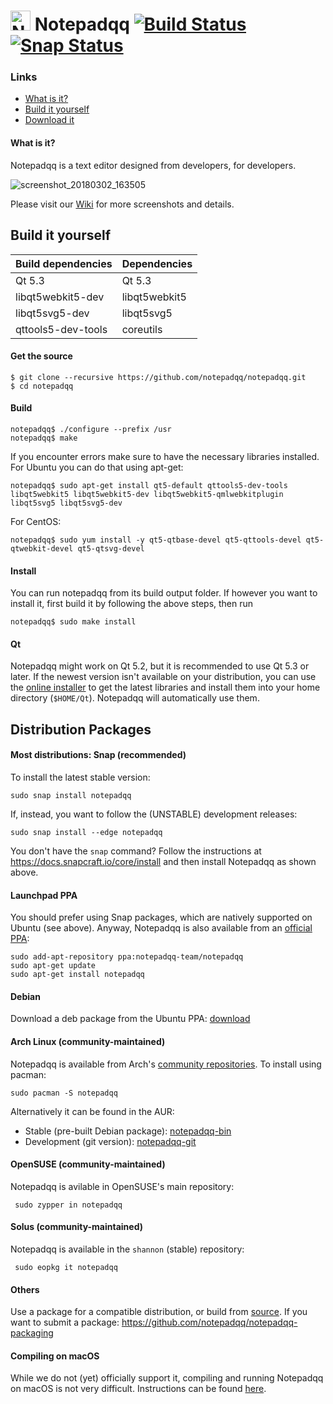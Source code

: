 # <img src="https://user-images.githubusercontent.com/4319621/36906314-e3f99680-1e35-11e8-90fd-f959c9641f36.png" alt="Notepadqq" width="32" height="32" /> Notepadqq [![Build Status](https://travis-ci.org/notepadqq/notepadqq.svg?branch=master)](https://travis-ci.org/notepadqq/notepadqq) [![Snap Status](https://build.snapcraft.io/badge/notepadqq/notepadqq.svg)](https://build.snapcraft.io/user/notepadqq/notepadqq)

### Links

* [What is it?](#what-is-it)
* [Build it yourself](#build-it-yourself)
* [Download it](#distribution-packages)

#### What is it?

Notepadqq is a text editor designed from developers, for developers. 

![screenshot_20180302_163505](https://notepadqq.com/s/images/snapshot1.png)

Please visit our [Wiki](https://github.com/notepadqq/notepadqq/wiki) for more screenshots and details.

Build it yourself
-----

| Build dependencies | Dependencies  |
|--------------------|---------------|
| Qt 5.3             | Qt 5.3        |
| libqt5webkit5-dev  | libqt5webkit5 |
| libqt5svg5-dev     | libqt5svg5    |
| qttools5-dev-tools | coreutils     |

#### Get the source

    $ git clone --recursive https://github.com/notepadqq/notepadqq.git
    $ cd notepadqq

#### Build

    notepadqq$ ./configure --prefix /usr
    notepadqq$ make
    
If you encounter errors make sure to have the necessary libraries installed. For Ubuntu you can do that using apt-get:

    notepadqq$ sudo apt-get install qt5-default qttools5-dev-tools libqt5webkit5 libqt5webkit5-dev libqt5webkit5-qmlwebkitplugin libqt5svg5 libqt5svg5-dev

For CentOS:

    notepadqq$ sudo yum install -y qt5-qtbase-devel qt5-qttools-devel qt5-qtwebkit-devel qt5-qtsvg-devel
    
#### Install

You can run notepadqq from its build output folder. If however you want to install it, first build it
by following the above steps, then run

    notepadqq$ sudo make install

#### Qt

Notepadqq might work on Qt 5.2, but it is recommended to use Qt 5.3 or later. If the newest version isn't available on your distribution, you can use the [online installer](http://www.qt.io/download-open-source) to get the latest libraries and install them into your home directory (`$HOME/Qt`). Notepadqq will automatically use them.

Distribution Packages
---------------------

#### Most distributions: Snap (recommended)

To install the latest stable version:

    sudo snap install notepadqq

If, instead, you want to follow the (UNSTABLE) development releases:

    sudo snap install --edge notepadqq

You don't have the `snap` command? Follow the instructions at https://docs.snapcraft.io/core/install and then install Notepadqq as shown above.

#### Launchpad PPA
You should prefer using Snap packages, which are natively supported on Ubuntu (see above). Anyway, Notepadqq is also available from an [official PPA](https://launchpad.net/~notepadqq-team/+archive/ubuntu/notepadqq):

    sudo add-apt-repository ppa:notepadqq-team/notepadqq
    sudo apt-get update
    sudo apt-get install notepadqq

#### Debian
Download a deb package from the Ubuntu PPA: [download](https://launchpad.net/~notepadqq-team/+archive/ubuntu/notepadqq/+packages)

#### Arch Linux (community-maintained)
Notepadqq is available from Arch's [community repositories](https://www.archlinux.org/packages/community/x86_64/notepadqq/). To install using pacman:

    sudo pacman -S notepadqq

Alternatively it can be found in the AUR:

 * Stable (pre-built Debian package): [notepadqq-bin](https://aur.archlinux.org/packages/notepadqq-bin/)
 * Development (git version): [notepadqq-git](https://aur.archlinux.org/packages/notepadqq-git/)

#### OpenSUSE (community-maintained)
Notepadqq is avilable in OpenSUSE's main repository:

     sudo zypper in notepadqq
     
#### Solus (community-maintained)
Notepadqq is available in the `shannon` (stable) repository:

     sudo eopkg it notepadqq

#### Others
Use a package for a compatible distribution, or build from [source](https://github.com/notepadqq/notepadqq.git).
If you want to submit a package: https://github.com/notepadqq/notepadqq-packaging

#### Compiling on macOS
While we do not (yet) officially support it, compiling and running Notepadqq on macOS is not very difficult. Instructions can be found [here](https://github.com/notepadqq/notepadqq/wiki/Compiling-Notepadqq-on-macOS).
